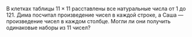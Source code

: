 В клетках таблицы $11 \times 11$ расставлены все натуральные числа от 
1 до 121. Дима посчитал произведение чисел в каждой строке, а Саша — 
произведение чисел в каждом столбце. Могли ли они получить одинаковые наборы 
из 11 чисел?
